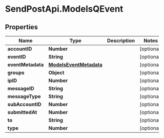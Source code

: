 # SendPostApi.ModelsQEvent

## Properties
Name | Type | Description | Notes
------------ | ------------- | ------------- | -------------
**accountID** | **Number** |  | [optional] 
**eventID** | **String** |  | [optional] 
**eventMetadata** | [**ModelsEventMetadata**](ModelsEventMetadata.md) |  | [optional] 
**groups** | **Object** |  | [optional] 
**ipID** | **Number** |  | [optional] 
**messageID** | **String** |  | [optional] 
**messageType** | **String** |  | [optional] 
**subAccountID** | **Number** |  | [optional] 
**submittedAt** | **Number** |  | [optional] 
**to** | **String** |  | [optional] 
**type** | **Number** |  | [optional] 


